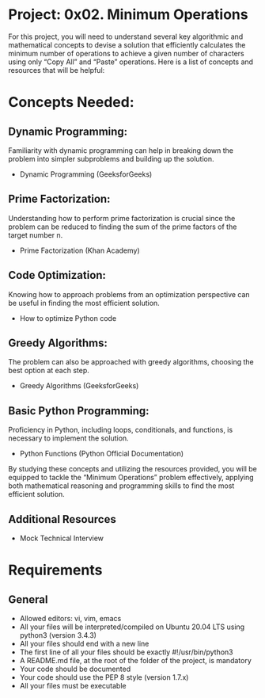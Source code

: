 # Project: 0x02. Minimum Operations

For this project, you will need to understand several key algorithmic and mathematical concepts to devise a solution that efficiently calculates the minimum number of operations to achieve a given number of characters using only “Copy All” and “Paste” operations. Here is a list of concepts and resources that will be helpful:

# Concepts Needed:
## Dynamic Programming:

Familiarity with dynamic programming can help in breaking down the problem into simpler subproblems and building up the solution.
- Dynamic Programming (GeeksforGeeks)
## Prime Factorization:

Understanding how to perform prime factorization is crucial since the problem can be reduced to finding the sum of the prime factors of the target number n.
- Prime Factorization (Khan Academy)
## Code Optimization:

Knowing how to approach problems from an optimization perspective can be useful in finding the most efficient solution.
- How to optimize Python code
## Greedy Algorithms:

The problem can also be approached with greedy algorithms, choosing the best option at each step.
- Greedy Algorithms (GeeksforGeeks)
## Basic Python Programming:

Proficiency in Python, including loops, conditionals, and functions, is necessary to implement the solution.
- Python Functions (Python Official Documentation)

By studying these concepts and utilizing the resources provided, you will be equipped to tackle the “Minimum Operations” problem effectively, applying both mathematical reasoning and programming skills to find the most efficient solution.

## Additional Resources
- Mock Technical Interview
# Requirements
## General
- Allowed editors: vi, vim, emacs
- All your files will be interpreted/compiled on Ubuntu 20.04 LTS using python3 (version 3.4.3)
- All your files should end with a new line
- The first line of all your files should be exactly #!/usr/bin/python3
- A README.md file, at the root of the folder of the project, is mandatory
- Your code should be documented
- Your code should use the PEP 8 style (version 1.7.x)
- All your files must be executable
